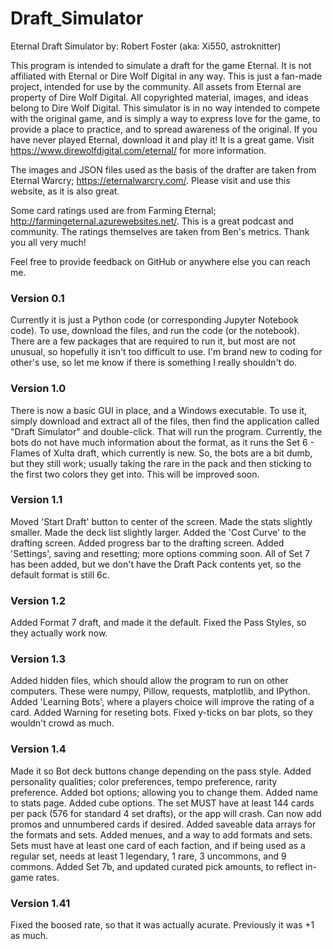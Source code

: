 # Draft_Simulator
Eternal Draft Simulator
by: Robert Foster (aka: Xi550, astroknitter)

This program is intended to simulate a draft for the game Eternal. It is not affiliated with Eternal or Dire Wolf Digital in any way. This is just a fan-made project, intended for use by the community. All assets from Eternal are property of Dire Wolf Digital. All copyrighted material, images, and ideas belong to Dire Wolf Digital. This simulator is in no way intended to compete with the original game, and is simply a way to express love for the game, to provide a place to practice, and to spread awareness of the original. If you have never played Eternal, download it and play it! It is a great game. Visit https://www.direwolfdigital.com/eternal/ for more information.

The images and JSON files used as the basis of the drafter are taken from Eternal Warcry; https://eternalwarcry.com/. Please visit and use this website, as it is also great.

Some card ratings used are from Farming Eternal; http://farmingeternal.azurewebsites.net/. This is a great podcast and community. The ratings themselves are taken from Ben's metrics. Thank you all very much!

Feel free to provide feedback on GitHub or anywhere else you can reach me.



### Version 0.1 ###

Currently it is just a Python code (or corresponding Jupyter Notebook code). To use, download the files, and run the code (or the notebook). There are a few packages that are required to run it, but most are not unusual, so hopefully it isn't too difficult to use. I'm brand new to coding for other's use, so let me know if there is something I really shouldn't do.

### Version 1.0 ###

There is now a basic GUI in place, and a Windows executable. To use it, simply download and extract all of the files, then find the application called "Draft Simulator" and double-click. That will run the program. Currently, the bots do not have much information about the format, as it runs the Set 6 - Flames of Xulta draft, which currently is new. So, the bots are a bit dumb, but they still work; usually taking the rare in the pack and then sticking to the first two colors they get into. This will be improved soon.

### Version 1.1 ###

Moved 'Start Draft' button to center of the screen.
Made the stats slightly smaller.
Made the deck list slightly larger.
Added the 'Cost Curve' to the drafting screen.
Added progress bar to the drafting screen.
Added 'Settings', saving and resetting; more options comming soon.
All of Set 7 has been added, but we don't have the Draft Pack contents yet, so the default format is still 6c. 

### Version 1.2 ###

Added Format 7 draft, and made it the default.
Fixed the Pass Styles, so they actually work now.

### Version 1.3 ###

Added hidden files, which should allow the program to run on other computers. These were numpy, Pillow, requests, matplotlib, and IPython.
Added 'Learning Bots', where a players choice will improve the rating of a card.
Added Warning for reseting bots.
Fixed y-ticks on bar plots, so they wouldn't crowd as much.

### Version 1.4 ###

Made it so Bot deck buttons change depending on the pass style.
Added personality qualities; color preferences, tempo preference, rarity preference.
Added bot options; allowing you to change them.
Added name to stats page.
Added cube options. The set MUST have at least 144 cards per pack (576 for standard 4 set drafts), or the app will crash.
Can now add promos and unnumbered cards if desired.
Added saveable data arrays for the formats and sets.
Added menues, and a way to add formats and sets.
Sets must have at least one card of each faction, and if being used as a regular set, needs at least 1 legendary, 1 rare, 3 uncommons, and 9 commons.
Added Set 7b, and updated curated pick amounts, to reflect in-game rates.

### Version 1.41 ###

Fixed the boosed rate, so that it was actually acurate. Previously it was +1 as much.
